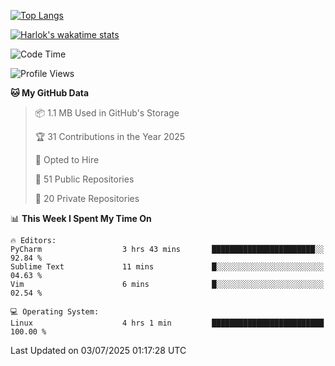 [![Top Langs](https://github-readme-stats.vercel.app/api/top-langs/?username=remisiki&theme=dracula&layout=compact&hide=Jupyter%20Notebook,CSS,HTML&langs_count=10&exclude_repo=GMM-Demux-GUI)](https://github.com/anuraghazra/github-readme-stats)

[![Harlok's wakatime stats](https://github-readme-stats.vercel.app/api/wakatime?username=@remisiki&theme=dracula&layout=compact&langs_count=10&hide=other,html,css,text,json,markdown,jupyter)](https://github.com/anuraghazra/github-readme-stats)

<!--START_SECTION:waka-->
![Code Time](http://img.shields.io/badge/Code%20Time-1%2C030%20hrs%2010%20mins-blue)

![Profile Views](http://img.shields.io/badge/Profile%20Views-1-blue)

**🐱 My GitHub Data** 

> 📦 1.1 MB Used in GitHub's Storage 
 > 
> 🏆 31 Contributions in the Year 2025
 > 
> 💼 Opted to Hire
 > 
> 📜 51 Public Repositories 
 > 
> 🔑 20 Private Repositories 
 > 
📊 **This Week I Spent My Time On** 

```text
🔥 Editors: 
PyCharm                  3 hrs 43 mins       ███████████████████████░░   92.84 % 
Sublime Text             11 mins             █░░░░░░░░░░░░░░░░░░░░░░░░   04.63 % 
Vim                      6 mins              █░░░░░░░░░░░░░░░░░░░░░░░░   02.54 % 

💻 Operating System: 
Linux                    4 hrs 1 min         █████████████████████████   100.00 % 
```


 Last Updated on 03/07/2025 01:17:28 UTC
<!--END_SECTION:waka-->
